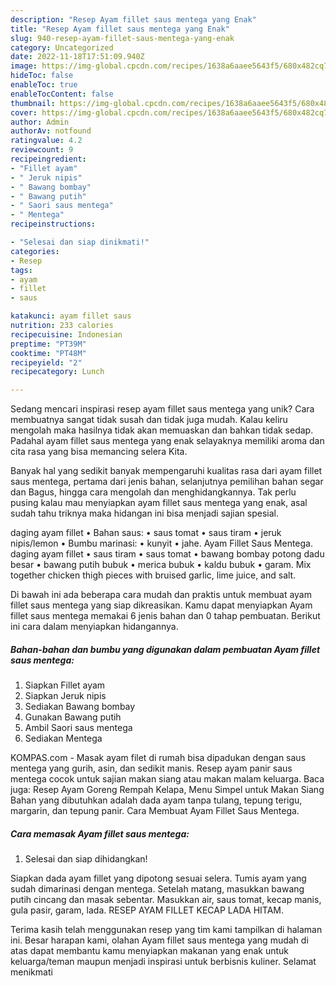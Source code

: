 ```yaml
---
description: "Resep Ayam fillet saus mentega yang Enak"
title: "Resep Ayam fillet saus mentega yang Enak"
slug: 940-resep-ayam-fillet-saus-mentega-yang-enak
category: Uncategorized
date: 2022-11-18T17:51:09.940Z
image: https://img-global.cpcdn.com/recipes/1638a6aaee5643f5/680x482cq70/ayam-fillet-saus-mentega-foto-resep-utama.jpg
hideToc: false
enableToc: true
enableTocContent: false
thumbnail: https://img-global.cpcdn.com/recipes/1638a6aaee5643f5/680x482cq70/ayam-fillet-saus-mentega-foto-resep-utama.jpg
cover: https://img-global.cpcdn.com/recipes/1638a6aaee5643f5/680x482cq70/ayam-fillet-saus-mentega-foto-resep-utama.jpg
author: Admin
authorAv: notfound
ratingvalue: 4.2
reviewcount: 9
recipeingredient:
- "Fillet ayam"
- " Jeruk nipis"
- " Bawang bombay"
- " Bawang putih"
- " Saori saus mentega"
- " Mentega"
recipeinstructions:

- "Selesai dan siap dinikmati!"
categories:
- Resep
tags:
- ayam
- fillet
- saus

katakunci: ayam fillet saus 
nutrition: 233 calories
recipecuisine: Indonesian
preptime: "PT39M"
cooktime: "PT48M"
recipeyield: "2"
recipecategory: Lunch

---
```





Sedang mencari inspirasi resep ayam fillet saus mentega yang unik? Cara membuatnya sangat tidak susah dan tidak juga mudah. Kalau keliru mengolah maka hasilnya tidak akan memuaskan dan bahkan tidak sedap. Padahal ayam fillet saus mentega yang enak selayaknya memiliki aroma dan cita rasa yang bisa memancing selera Kita.





Banyak hal yang sedikit banyak mempengaruhi kualitas rasa dari ayam fillet saus mentega, pertama dari jenis bahan, selanjutnya pemilihan bahan segar dan Bagus, hingga cara mengolah dan menghidangkannya. Tak perlu pusing kalau mau menyiapkan ayam fillet saus mentega yang enak,      asal sudah tahu triknya maka hidangan ini bisa menjadi sajian spesial.














daging ayam fillet • Bahan saus: • saus tomat • saus tiram • jeruk nipis/lemon • Bumbu marinasi: • kunyit • jahe. Ayam Fillet Saus Mentega. daging ayam fillet • saus tiram • saus tomat • bawang bombay potong dadu besar • bawang putih bubuk • merica bubuk • kaldu bubuk • garam. Mix together chicken thigh pieces with bruised garlic, lime juice, and salt.






Di bawah ini ada beberapa cara mudah dan praktis untuk membuat ayam fillet saus mentega yang siap dikreasikan. Kamu dapat menyiapkan Ayam fillet saus mentega memakai 6 jenis bahan dan 0 tahap pembuatan. Berikut ini cara dalam menyiapkan hidangannya.

<!--inarticleads1-->

##### Bahan-bahan dan bumbu yang digunakan dalam pembuatan Ayam fillet saus mentega:

1. Siapkan Fillet ayam
1. Siapkan  Jeruk nipis
1. Sediakan  Bawang bombay
1. Gunakan  Bawang putih
1. Ambil  Saori saus mentega
1. Sediakan  Mentega


KOMPAS.com - Masak ayam filet di rumah bisa dipadukan dengan saus mentega yang gurih, asin, dan sedikit manis. Resep ayam panir saus mentega cocok untuk sajian makan siang atau makan malam keluarga. Baca juga: Resep Ayam Goreng Rempah Kelapa, Menu Simpel untuk Makan Siang Bahan yang dibutuhkan adalah dada ayam tanpa tulang, tepung terigu, margarin, dan tepung panir. Cara Membuat Ayam Fillet Saus Mentega. 

<!--inarticleads2-->

##### Cara memasak Ayam fillet saus mentega:


1. Selesai dan siap dihidangkan!

Siapkan dada ayam fillet yang dipotong sesuai selera. Tumis ayam yang sudah dimarinasi dengan mentega. Setelah matang, masukkan bawang putih cincang dan masak sebentar. Masukkan air, saus tomat, kecap manis, gula pasir, garam, lada. RESEP AYAM FILLET KECAP LADA HITAM. 

Terima kasih telah menggunakan resep yang tim kami tampilkan di halaman ini. Besar harapan kami, olahan Ayam fillet saus mentega yang mudah di atas dapat membantu kamu menyiapkan makanan yang enak untuk keluarga/teman maupun menjadi inspirasi untuk berbisnis kuliner. Selamat menikmati
